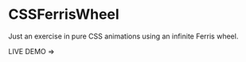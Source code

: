 # CSSFerrisWheel

Just an exercise in pure CSS animations using an infinite Ferris wheel.

LIVE DEMO =>
